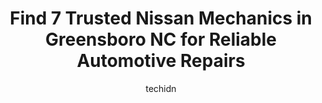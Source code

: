---
layout: ampstory
image: https://images.unsplash.com/photo-1594420307817-3b626ca9578a?ixlib=rb-4.0.3&ixid=MnwxMjA3fDB8MHxwaG90by1wYWdlfHx8fGVufDB8fHx8&auto=format&fit=crop&w=640&h=853&q=80
author: techidn
featured: false
description: Discover the 7 best Nissan Mechanic in Greensboro NC, USA and ensure your vehicle receives the highest quality of care. These trusted professionals are known for their skill, knowledge, and 
title: Find 7 Trusted Nissan Mechanics in Greensboro NC for Reliable Automotive Repairs
cover:
   title: Find 7 Trusted Nissan Mechanics in Greensboro NC for Reliable Automotive Repairs
   subtitle: Rickpate
   background: https://images.unsplash.com/photo-1594420307817-3b626ca9578a?ixlib=rb-4.0.3&ixid=MnwxMjA3fDB8MHxwaG90by1wYWdlfHx8fGVufDB8fHx8&auto=format&fit=crop&w=640&h=853&q=80

pages: 
 - layout: thirds
   top: <h1>#1 Websters Import Service</h1>
   bottom: "<p>While at the dealership for oil change and inspection, was advised that the brake pads were in need of replacement at the tune of $1,600. So, called and spoke with Roge</p>"
   background: https://www.knot35.com/toplist/wp-content/uploads/2023/06/best-nissan-mechanic-1-in-greensboro-nc-1685834953.jpeg
   backgroundblur: true
 - layout: thirds
   top: <h1>#2 Classic Import Auto Service</h1>
   bottom: "<p>134 Paisley St, Greensboro, NC 27401, United States</p>"
   background: https://www.knot35.com/toplist/wp-content/uploads/2023/06/best-nissan-mechanic-2-in-greensboro-nc-1685834954.jpeg
   cta:
      link: https://www.knot35.com/toplist/find-7-trusted-nissan-mechanics-in-greensboro-nc-for-reliable-automotive-repairs/
      text: Find 7 Trusted Nissan Mechanics in Greensboro NC for Reliable Automotive Repairs
 - layout: thirds
   top: <h1>#3 Smith Automotive Services</h1>
   bottom: "<p>3504 Rehobeth Church Rd, Greensboro, NC 27406, United States</p>"
   background: https://www.knot35.com/toplist/wp-content/uploads/2023/06/best-nissan-mechanic-3-in-greensboro-nc-1685834954.jpeg
   cta:
      link: https://www.knot35.com/toplist/find-7-trusted-nissan-mechanics-in-greensboro-nc-for-reliable-automotive-repairs/
      text: Find 7 Trusted Nissan Mechanics in Greensboro NC for Reliable Automotive Repairs
 - layout: thirds
   top: <h1>#4 Callahans Auto Service Center</h1>
   bottom: "<p>2926 Battleground Ave, Greensboro, NC 27408, United States</p>"
   background: https://images.unsplash.com/photo-1488554378835-f7acf46e6c98?ixlib=rb-4.0.3&ixid=MnwxMjA3fDB8MHxwaG90by1wYWdlfHx8fGVufDB8fHx8&auto=format&fit=crop&w=640&h=853&q=80
   cta:
      link: https://www.knot35.com/toplist/find-7-trusted-nissan-mechanics-in-greensboro-nc-for-reliable-automotive-repairs/
      text: Find 7 Trusted Nissan Mechanics in Greensboro NC for Reliable Automotive Repairs
 - layout: thirds
   top: <h1>#5 Autologic of Greensboro</h1>
   bottom: "<p>1114 Grecade St, Greensboro, NC 27408, United States</p>"
   background: https://images.unsplash.com/photo-1515405295579-ba7b45403062?ixlib=rb-4.0.3&ixid=MnwxMjA3fDB8MHxwaG90by1wYWdlfHx8fGVufDB8fHx8&auto=format&fit=crop&w=640&h=853&q=80
   cta:
      link: https://www.knot35.com/toplist/find-7-trusted-nissan-mechanics-in-greensboro-nc-for-reliable-automotive-repairs/
      text: Find 7 Trusted Nissan Mechanics in Greensboro NC for Reliable Automotive Repairs
 - layout: thirds
   top: <h1>#6 City Automotive</h1>
   bottom: "<p>3818 W Gate City Blvd, Greensboro, NC 27407, United States</p>"
   background: https://images.unsplash.com/photo-1613843873231-1447db182f97?ixlib=rb-4.0.3&ixid=MnwxMjA3fDB8MHxwaG90by1wYWdlfHx8fGVufDB8fHx8&auto=format&fit=crop&w=640&h=853&q=80
   cta:
      link: https://www.knot35.com/toplist/find-7-trusted-nissan-mechanics-in-greensboro-nc-for-reliable-automotive-repairs/
      text: Find 7 Trusted Nissan Mechanics in Greensboro NC for Reliable Automotive Repairs
 - layout: thirds
   top: <h1>#7 Sun Automotive</h1>
   bottom: "<p>4703 W Gate City Blvd, Greensboro, NC 27407, United States</p>"
   background: https://images.unsplash.com/photo-1580610447943-1bfbef5efe07?ixlib=rb-4.0.3&ixid=MnwxMjA3fDB8MHxwaG90by1wYWdlfHx8fGVufDB8fHx8&auto=format&fit=crop&w=640&h=853&q=80
   cta:
      link: https://www.knot35.com/toplist/find-7-trusted-nissan-mechanics-in-greensboro-nc-for-reliable-automotive-repairs/
      text: Find 7 Trusted Nissan Mechanics in Greensboro NC for Reliable Automotive Repairs
 - layout: thirds
   middle: Continue reading...
   background: https://plus.unsplash.com/premium_photo-1664640458616-3c74f8cb4589?ixlib=rb-4.0.3&ixid=MnwxMjA3fDB8MHxwaG90by1wYWdlfHx8fGVufDB8fHx8&auto=format&fit=crop&w=640&h=853&q=80
   cta:
      link: https://www.knot35.com/toplist/find-7-trusted-nissan-mechanics-in-greensboro-nc-for-reliable-automotive-repairs/
      text: Find 7 Trusted Nissan Mechanics in Greensboro NC for Reliable Automotive Repairs
      
---